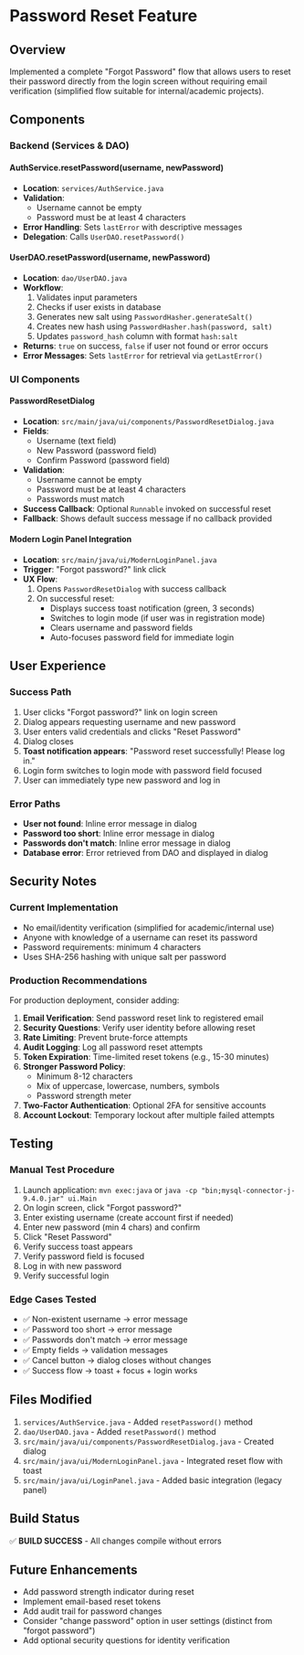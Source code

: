 # Password Reset Feature

## Overview
Implemented a complete "Forgot Password" flow that allows users to reset their password directly from the login screen without requiring email verification (simplified flow suitable for internal/academic projects).

## Components

### Backend (Services & DAO)

#### AuthService.resetPassword(username, newPassword)
- **Location**: `services/AuthService.java`
- **Validation**:
  - Username cannot be empty
  - Password must be at least 4 characters
- **Error Handling**: Sets `lastError` with descriptive messages
- **Delegation**: Calls `UserDAO.resetPassword()`

#### UserDAO.resetPassword(username, newPassword)
- **Location**: `dao/UserDAO.java`
- **Workflow**:
  1. Validates input parameters
  2. Checks if user exists in database
  3. Generates new salt using `PasswordHasher.generateSalt()`
  4. Creates new hash using `PasswordHasher.hash(password, salt)`
  5. Updates `password_hash` column with format `hash:salt`
- **Returns**: `true` on success, `false` if user not found or error occurs
- **Error Messages**: Sets `lastError` for retrieval via `getLastError()`

### UI Components

#### PasswordResetDialog
- **Location**: `src/main/java/ui/components/PasswordResetDialog.java`
- **Fields**:
  - Username (text field)
  - New Password (password field)
  - Confirm Password (password field)
- **Validation**:
  - Username cannot be empty
  - Password must be at least 4 characters
  - Passwords must match
- **Success Callback**: Optional `Runnable` invoked on successful reset
- **Fallback**: Shows default success message if no callback provided

#### Modern Login Panel Integration
- **Location**: `src/main/java/ui/ModernLoginPanel.java`
- **Trigger**: "Forgot password?" link click
- **UX Flow**:
  1. Opens `PasswordResetDialog` with success callback
  2. On successful reset:
     - Displays success toast notification (green, 3 seconds)
     - Switches to login mode (if user was in registration mode)
     - Clears username and password fields
     - Auto-focuses password field for immediate login

## User Experience

### Success Path
1. User clicks "Forgot password?" link on login screen
2. Dialog appears requesting username and new password
3. User enters valid credentials and clicks "Reset Password"
4. Dialog closes
5. **Toast notification appears**: "Password reset successfully! Please log in."
6. Login form switches to login mode with password field focused
7. User can immediately type new password and log in

### Error Paths
- **User not found**: Inline error message in dialog
- **Password too short**: Inline error message in dialog
- **Passwords don't match**: Inline error message in dialog
- **Database error**: Error retrieved from DAO and displayed in dialog

## Security Notes

### Current Implementation
- No email/identity verification (simplified for academic/internal use)
- Anyone with knowledge of a username can reset its password
- Password requirements: minimum 4 characters
- Uses SHA-256 hashing with unique salt per password

### Production Recommendations
For production deployment, consider adding:
1. **Email Verification**: Send password reset link to registered email
2. **Security Questions**: Verify user identity before allowing reset
3. **Rate Limiting**: Prevent brute-force attempts
4. **Audit Logging**: Log all password reset attempts
5. **Token Expiration**: Time-limited reset tokens (e.g., 15-30 minutes)
6. **Stronger Password Policy**: 
   - Minimum 8-12 characters
   - Mix of uppercase, lowercase, numbers, symbols
   - Password strength meter
7. **Two-Factor Authentication**: Optional 2FA for sensitive accounts
8. **Account Lockout**: Temporary lockout after multiple failed attempts

## Testing

### Manual Test Procedure
1. Launch application: `mvn exec:java` or `java -cp "bin;mysql-connector-j-9.4.0.jar" ui.Main`
2. On login screen, click "Forgot password?"
3. Enter existing username (create account first if needed)
4. Enter new password (min 4 chars) and confirm
5. Click "Reset Password"
6. Verify success toast appears
7. Verify password field is focused
8. Log in with new password
9. Verify successful login

### Edge Cases Tested
- ✅ Non-existent username → error message
- ✅ Password too short → error message
- ✅ Passwords don't match → error message
- ✅ Empty fields → validation messages
- ✅ Cancel button → dialog closes without changes
- ✅ Success flow → toast + focus + login works

## Files Modified

1. `services/AuthService.java` - Added `resetPassword()` method
2. `dao/UserDAO.java` - Added `resetPassword()` method
3. `src/main/java/ui/components/PasswordResetDialog.java` - Created dialog
4. `src/main/java/ui/ModernLoginPanel.java` - Integrated reset flow with toast
5. `src/main/java/ui/LoginPanel.java` - Added basic integration (legacy panel)

## Build Status
✅ **BUILD SUCCESS** - All changes compile without errors

## Future Enhancements
- Add password strength indicator during reset
- Implement email-based reset tokens
- Add audit trail for password changes
- Consider "change password" option in user settings (distinct from "forgot password")
- Add optional security questions for identity verification
